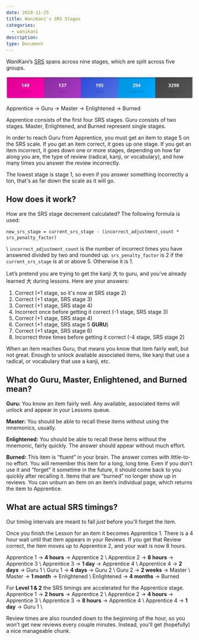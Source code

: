 ```yaml
---
date: 2018-11-25
title: WaniKani's SRS Stages
categories:
  - wanikani
description:
type: Document
---
```


WaniKani’s [SRS](/wanikani/srs/) spans across nine stages, which are split across five groups.

![WaniKani's SRS](/images/wanikani-srs.png)

Apprentice → Guru → Master → Enlightened → Burned

Apprentice consists of the first four SRS stages. Guru consists of two stages. Master, Enlightened, and Burned represent single stages.

In order to reach Guru from Apprentice, you must get an item to stage 5 on the SRS scale. If you get an item correct, it goes up one stage. If you get an item incorrect, it goes down one or more stages, depending on how far along you are, the type of review (radical, kanji, or vocabulary), and how many times you answer the review incorrectly.

The lowest stage is stage 1, so even if you answer something incorrectly a ton, that's as far down the scale as it will go.

## How does it work?

How are the SRS stage decrement calculated? The following formula is used:

```
new_srs_stage = current_srs_stage - (incorrect_adjustment_count * srs_penalty_factor)
```
\\
`incorrect_adjustment_count` is the number of incorrect times you have answered divided by two and rounded up.
`srs_penalty_factor` is 2 if the `current_srs_stage` is at or above 5. Otherwise it is 1.

Let’s pretend you are trying to get the kanji 大 to guru, and you've already learned 大 during lessons. Here are your answers:

1. Correct (+1 stage, so it's now at SRS stage 2)
2. Correct (+1 stage, SRS stage 3)
3. Correct (+1 stage, SRS stage 4)
4. Incorrect once before getting it correct (-1 stage, SRS stage 3)
5. Correct (+1 stage, SRS stage 4)
6. Correct (+1 stage, SRS stage 5 **GURU**)
7. Correct (+1 stage, SRS stage 6)
8. Incorrect three times before getting it correct (-4 stage, SRS stage 2)

When an item reaches Guru, that means you know that item fairly well, but not great. Enough to unlock available associated items, like kanji that use a radical, or vocabulary that use a kanji, etc.

## What do Guru, Master, Enlightened, and Burned mean?

**Guru:** You know an item fairly well. Any available, associated items will unlock and appear in your Lessons queue.

**Master:** You should be able to recall these items without using the mnemonics, usually.

**Enlightened:** You should be able to recall these items without the mnemonic, fairly quickly. The answer should appear without much effort.

**Burned:** This item is “fluent” in your brain. The answer comes with little-to-no effort. You will remember this item for a long, long time. Even if you don’t use it and “forget” it sometime in the future, it should come back to you quickly after recalling it. Items that are “burned” no longer show up in reviews. You can unburn an item on an item’s individual page, which returns the item to Apprentice.

## What are actual SRS timings?

Our timing intervals are meant to fall _just_ before you'll forget the item.

Once you finish the Lesson for an item it becomes Apprentice 1. There is a 4 hour wait until that item appears in your Reviews. If you get that Review correct, the item moves up to Apprentice 2, and your wait is now 8 hours.

Apprentice 1 → **4 hours** → Apprentice 2 \\
Apprentice 2 → **8 hours** → Apprentice 3 \\
Apprentice 3 → **1 day** → Apprentice 4 \\
Apprentice 4 → **2 days** → Guru 1 \\
Guru 1 → **4 days** → Guru 2 \\
Guru 2 → **2 weeks** → Master \\
Master → **1 month** → Enlightened \\
Enlightened → **4 months** → Burned

For **Level 1 & 2** the SRS timings are accelerated for the Apprentice stage.
Apprentice 1 → **2 hours** → Apprentice 2 \\
Apprentice 2 → **4 hours** → Apprentice 3 \\
Apprentice 3 → **8 hours** → Apprentice 4 \\
Apprentice 4 → **1 day** → Guru 1 \\

Review times are also rounded down to the beginning of the hour, so you won't get new reviews every couple minutes. Instead, you'll get (hopefully) a nice manageable chunk.
